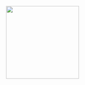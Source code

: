 <div>
  <img src="https://github.com/user-attachments/assets/2e251c4a-6b65-478f-a92c-10ed38570bef" width="200" height="200">
</div>

